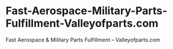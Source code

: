 # Fast-Aerospace-Military-Parts-Fulfillment-Valleyofparts.com
Fast Aerospace &amp; Military Parts Fulfillment – Valleyofparts.com
